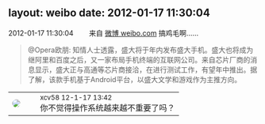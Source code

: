 layout: weibo
date: 2012-01-17 11:30:04
---
<meta name="referrer" content="no-referrer" />

2012-01-17 11:30:04  &nbsp;&nbsp;&nbsp;&nbsp;&nbsp;&nbsp; 来自 <a href="http://weibo.com/" rel="nofollow">微博 weibo.com</a>
搞鸡毛啊……
>  @Opera欧朋: 知情人士透露，盛大将于年内发布盛大手机。盛大也将成为继阿里和百度之后，又一家布局手机终端的互联网公司。来自芯片厂商的消息显示，盛大正与高通等芯片商接洽，在进行测试工作，有望年中推出。据了解，该款手机基于Android平台，以盛大文学和游戏作为主推方向。 ​​​

<table style="width: 100%;">
  <tr>
    <td style="width: 40px;"><img style="border-radius:50%" src="https://tva2.sinaimg.cn/crop.0.0.180.180.50/40e9ea8djw1f4es3a5fupj20500503y9.jpg?KID=imgbed,tva&Expires=1624465141&ssig=e0RQfLvhUB"></td>
    <td colspan="2"><small>xcv58 12-1-17 13:42</small><br/>你不觉得操作系统越来越不重要了吗？</td>
  </tr>
</table>
